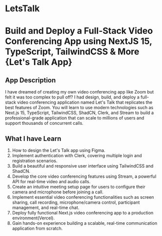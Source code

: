 # LetsTalk

# Build and Deploy a Full-Stack Video Conferencing App using NextJS 15, TypeScript, TailwindCSS & More {Let's Talk App}

## App Description

I have dreamed of creating my own video conferencing app like Zoom but felt it was too complex to pull off? I had design, build, and deploy a full-stack video conferencing application named Let's Talk that replicates the best features of Zoom. You will learn to use modern technologies such as Next.js 15, TypeScript, TailwindCSS, ShadCN, Clerk, and Stream to build a professional-grade application that can scale to millions of users and support thousands of concurrent calls.

## What I have Learn

1. How to design the Let's Talk app using Figma.
2. Implement authentication with Clerk, covering multiple login and registration scenarios.
3. Build a beautiful and responsive user interface using TailwindCSS and ShadCN.
4. Develop the core video conferencing features using Stream, a powerful API for real-time video and audio calls.
5. Create an intuitive meeting setup page for users to configure their camera and microphone before joining a call.
6. Implement essential video conferencing functionalities such as screen sharing, call recording, microphone/camera control, participant management, and real-time chat.
7. Deploy fully functional Next.js video conferencing app to a production environment(Vercel).
8. Gain hands-on experience building a scalable, real-time communication application from scratch.
